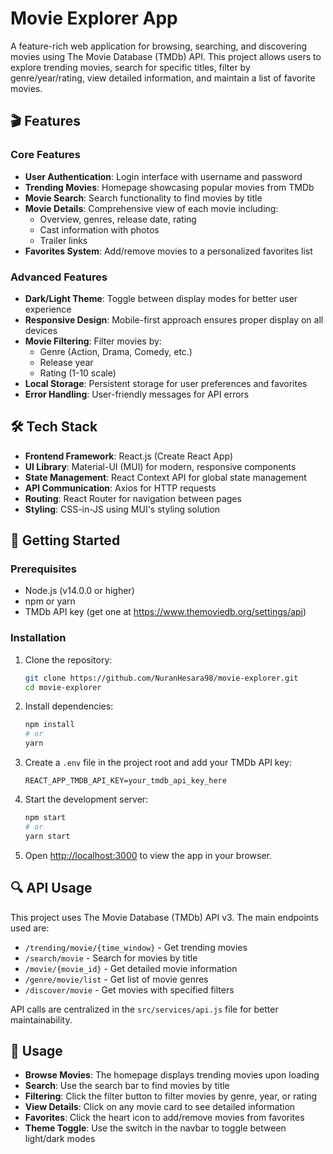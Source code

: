 # Movie Explorer App

A feature-rich web application for browsing, searching, and discovering movies using The Movie Database (TMDb) API. This project allows users to explore trending movies, search for specific titles, filter by genre/year/rating, view detailed information, and maintain a list of favorite movies.

## 🎬 Features

### Core Features
- **User Authentication**: Login interface with username and password
- **Trending Movies**: Homepage showcasing popular movies from TMDb
- **Movie Search**: Search functionality to find movies by title
- **Movie Details**: Comprehensive view of each movie including:
  - Overview, genres, release date, rating
  - Cast information with photos
  - Trailer links
- **Favorites System**: Add/remove movies to a personalized favorites list

### Advanced Features
- **Dark/Light Theme**: Toggle between display modes for better user experience
- **Responsive Design**: Mobile-first approach ensures proper display on all devices
- **Movie Filtering**: Filter movies by:
  - Genre (Action, Drama, Comedy, etc.)
  - Release year
  - Rating (1-10 scale)
- **Local Storage**: Persistent storage for user preferences and favorites
- **Error Handling**: User-friendly messages for API errors

## 🛠️ Tech Stack

- **Frontend Framework**: React.js (Create React App)
- **UI Library**: Material-UI (MUI) for modern, responsive components
- **State Management**: React Context API for global state management
- **API Communication**: Axios for HTTP requests
- **Routing**: React Router for navigation between pages
- **Styling**: CSS-in-JS using MUI's styling solution

## 🚀 Getting Started

### Prerequisites
- Node.js (v14.0.0 or higher)
- npm or yarn
- TMDb API key (get one at https://www.themoviedb.org/settings/api)

### Installation

1. Clone the repository:
   ```bash
   git clone https://github.com/NuranHesara98/movie-explorer.git
   cd movie-explorer
   ```

2. Install dependencies:
   ```bash
   npm install
   # or
   yarn
   ```

3. Create a `.env` file in the project root and add your TMDb API key:
   ```
   REACT_APP_TMDB_API_KEY=your_tmdb_api_key_here
   ```

4. Start the development server:
   ```bash
   npm start
   # or
   yarn start
   ```

5. Open [http://localhost:3000](http://localhost:3000) to view the app in your browser.

## 🔍 API Usage

This project uses The Movie Database (TMDb) API v3. The main endpoints used are:

- `/trending/movie/{time_window}` - Get trending movies
- `/search/movie` - Search for movies by title
- `/movie/{movie_id}` - Get detailed movie information
- `/genre/movie/list` - Get list of movie genres
- `/discover/movie` - Get movies with specified filters

API calls are centralized in the `src/services/api.js` file for better maintainability.



## 🌟 Usage

- **Browse Movies**: The homepage displays trending movies upon loading
- **Search**: Use the search bar to find movies by title
- **Filtering**: Click the filter button to filter movies by genre, year, or rating
- **View Details**: Click on any movie card to see detailed information
- **Favorites**: Click the heart icon to add/remove movies from favorites
- **Theme Toggle**: Use the switch in the navbar to toggle between light/dark modes
